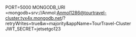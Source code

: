 PORT=5000
MONGODB_URI =mongodb+srv://Anmol:Anmol1286@tourtravel-cluster.tyx4x.mongodb.net/?retryWrites=true&w=majority&appName=TourTravel-Cluster
JWT_SECRET=jetsetgo123
